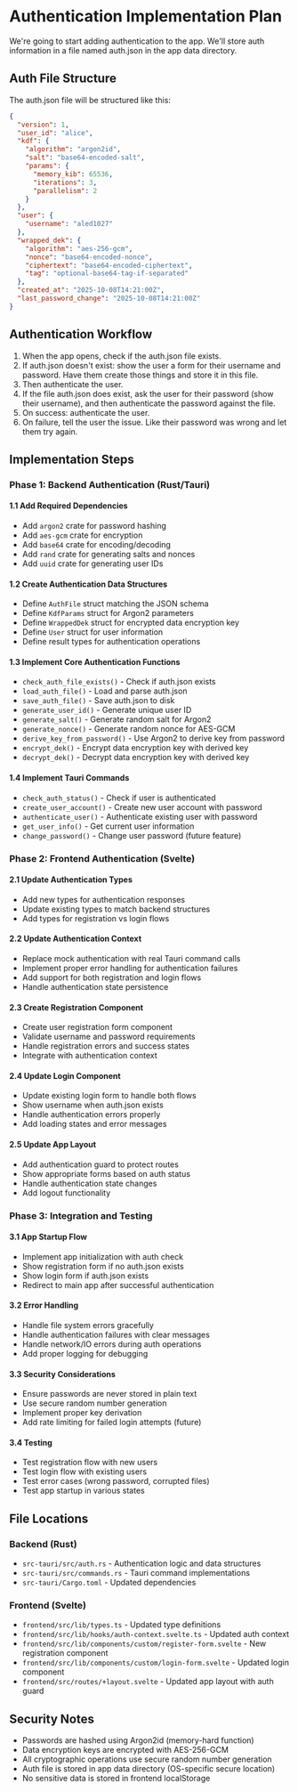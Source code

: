 # Authentication Implementation Plan

We're going to start adding authentication to the app. We'll store auth information in a file named auth.json in the app data directory. 

## Auth File Structure

The auth.json file will be structured like this:
```json
{
  "version": 1,
  "user_id": "alice",
  "kdf": {
    "algorithm": "argon2id",
    "salt": "base64-encoded-salt",
    "params": {
      "memory_kib": 65536,
      "iterations": 3,
      "parallelism": 2
    }
  },
  "user": {
    "username": "aled1027"
  },
  "wrapped_dek": {
    "algorithm": "aes-256-gcm",
    "nonce": "base64-encoded-nonce",
    "ciphertext": "base64-encoded-ciphertext",
    "tag": "optional-base64-tag-if-separated"
  },
  "created_at": "2025-10-08T14:21:00Z",
  "last_password_change": "2025-10-08T14:21:00Z"
}
```

## Authentication Workflow

1. When the app opens, check if the auth.json file exists.
2. If auth.json doesn't exist: show the user a form for their username and password. Have them create those things and store it in this file.
3. Then authenticate the user.
4. If the file auth.json does exist, ask the user for their password (show their username), and then authenticate the password against the file.
5. On success: authenticate the user.
6. On failure, tell the user the issue. Like their password was wrong and let them try again.

## Implementation Steps

### Phase 1: Backend Authentication (Rust/Tauri)

#### 1.1 Add Required Dependencies
- Add `argon2` crate for password hashing
- Add `aes-gcm` crate for encryption
- Add `base64` crate for encoding/decoding
- Add `rand` crate for generating salts and nonces
- Add `uuid` crate for generating user IDs

#### 1.2 Create Authentication Data Structures
- Define `AuthFile` struct matching the JSON schema
- Define `KdfParams` struct for Argon2 parameters
- Define `WrappedDek` struct for encrypted data encryption key
- Define `User` struct for user information
- Define result types for authentication operations

#### 1.3 Implement Core Authentication Functions
- `check_auth_file_exists()` - Check if auth.json exists
- `load_auth_file()` - Load and parse auth.json
- `save_auth_file()` - Save auth.json to disk
- `generate_user_id()` - Generate unique user ID
- `generate_salt()` - Generate random salt for Argon2
- `generate_nonce()` - Generate random nonce for AES-GCM
- `derive_key_from_password()` - Use Argon2 to derive key from password
- `encrypt_dek()` - Encrypt data encryption key with derived key
- `decrypt_dek()` - Decrypt data encryption key with derived key

#### 1.4 Implement Tauri Commands
- `check_auth_status()` - Check if user is authenticated
- `create_user_account()` - Create new user account with password
- `authenticate_user()` - Authenticate existing user with password
- `get_user_info()` - Get current user information
- `change_password()` - Change user password (future feature)

### Phase 2: Frontend Authentication (Svelte)

#### 2.1 Update Authentication Types
- Add new types for authentication responses
- Update existing types to match backend structures
- Add types for registration vs login flows

#### 2.2 Update Authentication Context
- Replace mock authentication with real Tauri command calls
- Implement proper error handling for authentication failures
- Add support for both registration and login flows
- Handle authentication state persistence

#### 2.3 Create Registration Component
- Create user registration form component
- Validate username and password requirements
- Handle registration errors and success states
- Integrate with authentication context

#### 2.4 Update Login Component
- Update existing login form to handle both flows
- Show username when auth.json exists
- Handle authentication errors properly
- Add loading states and error messages

#### 2.5 Update App Layout
- Add authentication guard to protect routes
- Show appropriate forms based on auth status
- Handle authentication state changes
- Add logout functionality

### Phase 3: Integration and Testing

#### 3.1 App Startup Flow
- Implement app initialization with auth check
- Show registration form if no auth.json exists
- Show login form if auth.json exists
- Redirect to main app after successful authentication

#### 3.2 Error Handling
- Handle file system errors gracefully
- Handle authentication failures with clear messages
- Handle network/IO errors during auth operations
- Add proper logging for debugging

#### 3.3 Security Considerations
- Ensure passwords are never stored in plain text
- Use secure random number generation
- Implement proper key derivation
- Add rate limiting for failed login attempts (future)

#### 3.4 Testing
- Test registration flow with new users
- Test login flow with existing users
- Test error cases (wrong password, corrupted files)
- Test app startup in various states

## File Locations

### Backend (Rust)
- `src-tauri/src/auth.rs` - Authentication logic and data structures
- `src-tauri/src/commands.rs` - Tauri command implementations
- `src-tauri/Cargo.toml` - Updated dependencies

### Frontend (Svelte)
- `frontend/src/lib/types.ts` - Updated type definitions
- `frontend/src/lib/hooks/auth-context.svelte.ts` - Updated auth context
- `frontend/src/lib/components/custom/register-form.svelte` - New registration component
- `frontend/src/lib/components/custom/login-form.svelte` - Updated login component
- `frontend/src/routes/+layout.svelte` - Updated app layout with auth guard

## Security Notes

- Passwords are hashed using Argon2id (memory-hard function)
- Data encryption keys are encrypted with AES-256-GCM
- All cryptographic operations use secure random number generation
- Auth file is stored in app data directory (OS-specific secure location)
- No sensitive data is stored in frontend localStorage
